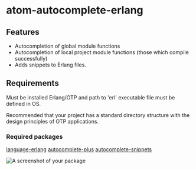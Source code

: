 # atom-autocomplete-erlang

## Features
  - Autocompletion of global module functions
  - Autocompletion of local project module functions (those which compile successfully)
  - Adds snippets to Erlang files.

## Requirements
  Must be installed Erlang/OTP and path to 'erl' executable file must be defined in OS.

  Recommended that your project has a standard directory structure with the design principles of OTP applications.

### Required packages
  [language-erlang](https://atom.io/packages/language-erlang)
  [autocomplete-plus](https://atom.io/packages/autocomplete-plus)
  [autocomplete-snippets](https://atom.io/packages/autocomplete-snippets)

![A screenshot of your package](https://f.cloud.github.com/assets/69169/2290250/c35d867a-a017-11e3-86be-cd7c5bf3ff9b.gif)
